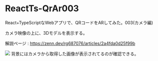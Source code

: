 # ReactTs-QrAr003
React+TypeScriptなWebアプリで、QRコードをARしてみた。003(カメラ編)

カメラ映像の上に、3Dモデルを表示する。

解説ページ : https://zenn.dev/rg687076/articles/2a4fda0d25f99b

![](https://storage.googleapis.com/zenn-user-upload/0b124c63fd62-20240211.png)
背景にはカメラから取得した画像が表示されてるのが確認できる。

